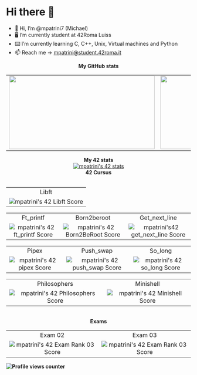 # Hi there 👋

- 👋 Hi, I’m @mpatrini7 (Michael)
- 🖥 I’m currently student at 42Roma Luiss
- ⌨️ I’m currently learning C, C++, Unix, Virtual machines and Python
- 📫 Reach me -> mpatrini@student.42roma.it
<div align="center">
	<table>
		<tr>
			<b>My GitHub stats</b>
		</tr>
		<tr>
		</tr>
		<tr>
			<td>
				<a href="https://github.com/mpatrini7">
					<img src="https://github-readme-stats.vercel.app/api?username=mpatrini7&layout=compact&theme=tokyonight&show_icons=true&count_private=true" width="397" height="200">
				</a> 
			</td>
			<td>
				<a href="https://github.com/mpatrini7?tab=repositories">
					<img src="https://github-readme-stats.vercel.app/api/top-langs/?username=mpatrini7&layout=compact&theme=tokyonight&show_icons=true&count_private=true" width="442" height="200">
				</a>
			</td>
		</tr>
	</table>
	<table>
		<tr>
			<b>My 42 stats</b></br>
		</tr>
		<tr>
		</tr>
		<tr>
			<a href="https://github.com/mpatrini7">
				<img src="https://badge42.vercel.app/api/v2/cl4e6egt2004009mfjtl499jq/stats?cursusId=21&coalitionId=124" alt="mpatrini's 42 stats" />
			</a>
		</tr>
		<tr>
			</br>
			<b>42 Cursus</>
			</br>
			<table>
				<tr>
					<td align="center">Libft</td>
				</tr>
				<tr>
					<td align="center"><img src="https://badge42.vercel.app/api/v2/cl4e6egt2004009mfjtl499jq/project/2457197" alt="mpatrini's 42 Libft Score" /></td>
				</tr>
			</table>
			<table style="text-align: center">
				<tr>
					<td align="center">Ft_printf</td><td align="center">Born2beroot</td><td align="center">Get_next_line</td>
				</tr>
				<tr>
					<td align="center"><img src="https://badge42.vercel.app/api/v2/cl4e6egt2004009mfjtl499jq/project/2465040" alt="mpatrini's 42 ft_printf Score" /></td><td align="center"><img src="https://badge42.vercel.app/api/v2/cl4e6egt2004009mfjtl499jq/project/2479952" alt="mpatrini's 42 Born2BeRoot Score" /></td><td align="center"><img src="https://badge42.vercel.app/api/v2/cl4e6egt2004009mfjtl499jq/project/2468856" alt="mpatrini's42 get_next_line Score" /></td>
				</tr>
			</table>
			<table style="text-align: center">
				<tr>
					<td align="center">Pipex</td><td align="center">Push_swap</td><td align="center">So_long</td>
				</tr>
				<tr>
					<td align="center"><img src="https://badge42.vercel.app/api/v2/cl4e6egt2004009mfjtl499jq/project/2468856" alt="mpatrini's 42 pipex Score" /></td><td align="center"><img src="https://badge42.vercel.app/api/v2/cl4e6egt2004009mfjtl499jq/project/2479952" alt="mpatrini's 42 push_swap Score" /></td><td align="center"><img src="https://badge42.vercel.app/api/v2/cl4e6egt2004009mfjtl499jq/project/2479950" alt="mpatrini's 42 so_long Score" /></td>
				</tr>
			</table>
			<table style="text-align: center">
				<tr>
					<td align="center">Philosophers</td><td align="center">Minishell</td>
				</tr>
				<tr>
					<td align="center"><img src="https://badge42.vercel.app/api/v2/cl4e6egt2004009mfjtl499jq/project/2530728" alt="mpatrini's 42 Philosophers Score" /></td><td align="center"><img src="https://badge42.vercel.app/api/v2/cl4e6egt2004009mfjtl499jq/project/2538227" alt="mpatrini's 42 Minishell Score" /></td>
				</tr>
			</table>
			</br>
			<b>Exams</b>
			</br>
			<table style="text-align: center">
				<tr>
					<td align="center">Exam 02</td><td align="center">Exam 03</td>
				</tr>
				<tr>
					<td align="center"><img src="https://badge42.vercel.app/api/v2/cl4e6egt2004009mfjtl499jq/project/2495984" alt="mpatrini's 42 Exam Rank 03 Score" /></td><td align="center"><img src="https://badge42.vercel.app/api/v2/cl4e6egt2004009mfjtl499jq/project/2530729" alt="mpatrini's 42 Exam Rank 03 Score" /></td>
				</tr>
			</table>
		</tr>
	</table>
</div>

![Profile views counter](https://komarev.com/ghpvc/?username=mpatrini7&&style=flat-square)
